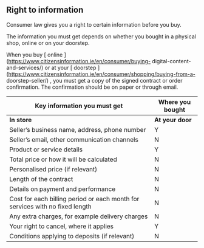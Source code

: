 ##  Right to information

Consumer law gives you a right to certain information before you buy.

The information you must get depends on whether you bought in a physical shop,
online or on your doorstep.

When you buy [ online ](https://www.citizensinformation.ie/en/consumer/buying-
digital-content-and-services/) or at your [ doorstep
](https://www.citizensinformation.ie/en/consumer/shopping/buying-from-a-
doorstep-seller/) , you must get a copy of the signed contract or order
confirmation. The confirmation should be on paper or through email.

**Key information you must get** |  **Where you bought**  
---|---  
**In store** |  **At your door** |  **Online**  
Seller’s business name, address, phone number  |  Y  |  Y  |  Y   
Seller’s email, other communication channels  |  N  |  Y  |  Y   
Product or service details  |  Y  |  Y  |  Y   
Total price or how it will be calculated  |  N  |  Y  |  Y   
Personalised price (if relevant)  |  N  |  Y  |  Y   
Length of the contract  |  N  |  Y  |  Y   
Details on payment and performance  |  N  |  Y  |  Y   
Cost for each billing period or each month for services with no fixed length  |  N  |  Y  |  Y   
Any extra charges, for example delivery charges  |  N  |  Y  |  Y   
Your right to cancel, where it applies  |  Y  |  Y  |  Y   
Conditions applying to deposits (if relevant)  |  N  |  Y  |  Y   
  